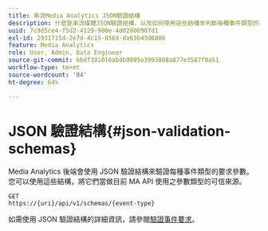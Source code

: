 ```yaml
---
title: 串流Media Analytics JSON驗證結構
description: 什麼是串流媒體JSON驗證結構，以及如何使用這些結構來判斷每種事件類型的正確要求內文參數。
uuid: 7c9d5ce4-f5d2-4129-900e-4d02800907d1
exl-id: 2931715d-2e7d-4c15-8569-da63b43d6006
feature: Media Analytics
role: User, Admin, Data Engineer
source-git-commit: b6df391016ab4b9095e3993808a877e3587f0a51
workflow-type: tm+mt
source-wordcount: '84'
ht-degree: 64%

---
```


# JSON 驗證結構{#json-validation-schemas}

Media Analytics 後端會使用 JSON 驗證結構來驗證每種事件類型的要求參數。您可以使用這些結構，將它們當做目前 MA API 使用之參數類型的可信來源。

```
GET
https://{uri}/api/v1/schemas/{event-type}
```

如需使用 JSON 驗證結構的詳細資訊，請參閱[驗證事件要求](/help/media-collection-api/mc-api-impl/mc-api-validate-reqs.md)。
